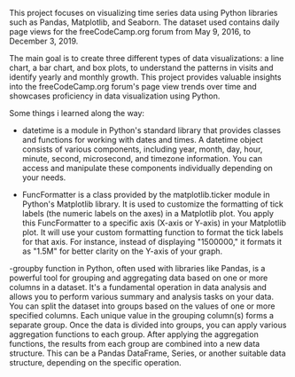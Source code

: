 This project focuses on visualizing time series data using Python libraries such as Pandas, Matplotlib, and Seaborn. The dataset used contains daily page views for the freeCodeCamp.org forum from May 9, 2016, to December 3, 2019. 

The main goal is to create three different types of data visualizations: a line chart, a bar chart, and box plots, to understand the patterns in visits and identify yearly and monthly growth. 
This project provides valuable insights into the freeCodeCamp.org forum's page view trends over time and showcases proficiency in data visualization using Python.

Some things i learned along the way:

- datetime is a module in Python's standard library that provides classes and functions for working with dates and times. A datetime object consists of various components, including year, month, day, hour, minute, second, microsecond, and timezone information.
You can access and manipulate these components individually depending on your needs.

- FuncFormatter is a class provided by the matplotlib.ticker module in Python's Matplotlib library. It is used to customize the formatting of tick labels (the numeric labels on the axes) in a Matplotlib plot. You apply this FuncFormatter to a specific axis (X-axis or Y-axis) in your Matplotlib plot. It will use your custom formatting function to format the tick labels for that axis.
For instance, instead of displaying "1500000," it formats it as "1.5M" for better clarity on the Y-axis of your graph.

-groupby function in Python, often used with libraries like Pandas, is a powerful tool for grouping and aggregating data based on one or more columns in a dataset. It's a fundamental operation in data analysis and allows you to perform various summary and analysis tasks on your data. 
You can split the dataset into groups based on the values of one or more specified columns. Each unique value in the grouping column(s) forms a separate group.
Once the data is divided into groups, you can apply various aggregation functions to each group. 
After applying the aggregation functions, the results from each group are combined into a new data structure. This can be a Pandas DataFrame, Series, or another suitable data structure, depending on the specific operation.
